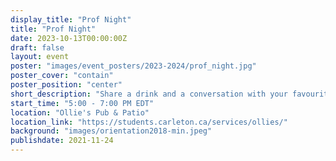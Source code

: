 ```yaml
---
display_title: "Prof Night"
title: "Prof Night"
date: 2023-10-13T00:00:00Z
draft: false
layout: event
poster: "images/event_posters/2023-2024/prof_night.jpg"
poster_cover: "contain"
poster_position: "center"
short_description: "Share a drink and a conversation with your favourite professors."
start_time: "5:00 - 7:00 PM EDT"
location: "Ollie's Pub & Patio"
location_link: "https://students.carleton.ca/services/ollies/"
background: "images/orientation2018-min.jpeg"
publishdate: 2021-11-24
---
```

